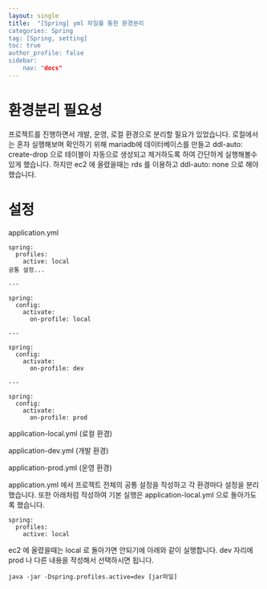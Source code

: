 ```yaml
---
layout: single
title:  "[Spring] yml 파일를 통한 환경분리
categories: Spring
tag: [Spring, setting]
toc: true
author_profile: false
sidebar:
    nav: "docs"
---
```




# 환경분리 필요성

프로젝트를 진행하면서 개발, 운영, 로컬 환경으로 분리할 필요가 있었습니다.  로컬에서는 혼자 실행해보며 확인하기 위해 mariadb에 데이터베이스를 만들고 ddl-auto: create-drop 으로 테이블이 자동으로 생성되고 제거하도록 하여 간단하게 실행해볼수 있게 했습니다. 하지만 ec2 에 올렸을때는 rds 를 이용하고 ddl-auto: none 으로 해야했습니다.



# 설정



application.yml

```
spring:
  profiles:
    active: local
공통 설정...

---

spring:
  config:
    activate:
      on-profile: local

---

spring:
  config:
    activate:
      on-profile: dev

---

spring:
  config:
    activate:
      on-profile: prod
```



application-local.yml (로컬 환경)

application-dev.yml (개발 환경)

application-prod.yml (운영 환경)



application.yml 에서 프로젝트 전체의 공통 설정을 작성하고 각 환경마다 설정을 분리했습니다. 또한 아래처럼 작성하여 기본 실행은 application-local.yml 으로 돌아가도록 했습니다.

```
spring:
  profiles:
    active: local
```



ec2 에 올렸을때는 local 로 돌아가면 안되기에 아래와 같이 실행합니다. dev 자리에 prod 나 다른 내용을 작성해서 선택하시면 됩니다.

```
java -jar -Dspring.profiles.active=dev [jar파일]
```

